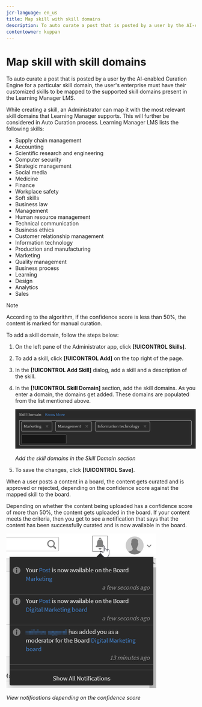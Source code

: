 ```yaml
---
jcr-language: en_us
title: Map skill with skill domains
description: To auto curate a post that is posted by a user by the AI-enabled Curation Engine for a particular skill domain, the user's enterprise must have their customized skills to be mapped to the supported skill domains present in the Learning Manager LMS.
contentowner: kuppan
---
```



# Map skill with skill domains

To auto curate a post that is posted by a user by the AI-enabled Curation Engine for a particular skill domain, the user's enterprise must have their customized skills to be mapped to the supported skill domains present in the Learning Manager LMS.

While creating a skill, an Administrator can map it with the most relevant skill domains that Learning Manager supports. This will further be considered in Auto Curation process. Learning Manager LMS lists the following skills:

* Supply chain management
* Accounting
* Scientific research and engineering
* Computer security
* Strategic management
* Social media
* Medicine
* Finance
* Workplace safety
* Soft skills
* Business law
* Management
* Human resource management
* Technical communication
* Business ethics
* Customer relationship management
* Information technology
* Production and manufacturing
* Marketing
* Quality management
* Business process
* Learning
* Design
* Analytics
* Sales

>[!NOTE]
>
>According to the algorithm, if the confidence score is less than 50%, the content is marked for manual curation.


To add a skill domain, follow the steps below:

1. On the left pane of the Administrator app, click **[!UICONTROL Skills]**.
1. To add a skill, click **[!UICONTROL Add]** on the top right of the page.
1. In the **[!UICONTROL Add Skill]** dialog, add a skill and a description of the skill.
1. In the **[!UICONTROL Skill Domain]** section, add the skill domains. As you enter a domain, the domains get added. These domains are populated from the list mentioned above.

   ![](assets/skill-domain-mapping.png)

   *Add the skill domains in the Skill Domain section*

1. To save the changes, click **[!UICONTROL Save]**.

When a user posts a content in a board, the content gets curated and is approved or rejected, depending on the confidence score against the mapped skill to the board.

<!--![](assets/content-uploaded.png)-->

Depending on whether the content being uploaded has a confidence score of more than 50%, the content gets uploaded in the board. If your content meets the criteria, then you get to see a notification that says that the content has been successfully curated and is now available in the board.

![](assets/curation-notification.png)

*View notifications depending on the confidence score*

